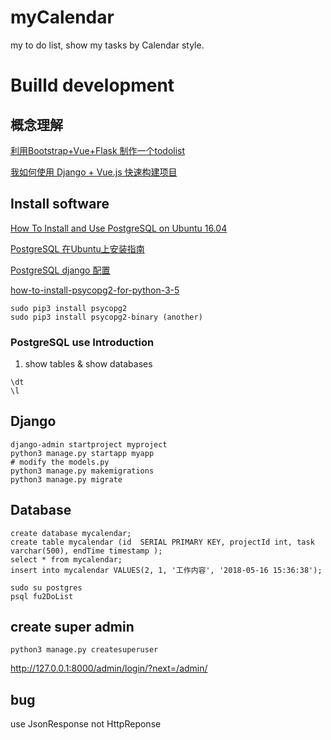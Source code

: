 # myCalendar
my to do list, show  my tasks by Calendar style.



# Builld development
## 概念理解
[利用Bootstrap+Vue+Flask 制作一个todolist](https://www.jianshu.com/p/7d8a12674ef0)

[我如何使用 Django + Vue.js 快速构建项目](https://zhuanlan.zhihu.com/p/25080236)

## Install software
[How To Install and Use PostgreSQL on Ubuntu 16.04](https://www.digitalocean.com/community/tutorials/how-to-install-and-use-postgresql-on-ubuntu-16-04)

[PostgreSQL 在Ubuntu上安装指南](http://www.cnblogs.com/bluesfeng/archive/2010/09/01/1815417.html)

[PostgreSQL django 配置](https://realpython.com/deploying-a-django-app-and-postgresql-to-aws-elastic-beanstalk/)

[how-to-install-psycopg2-for-python-3-5](https://stackoverflow.com/questions/28611808/how-to-install-psycopg2-for-python-3-5)
```
sudo pip3 install psycopg2
sudo pip3 install psycopg2-binary (another)
```

### PostgreSQL use Introduction
1. show tables & show databases
```
\dt
\l
```

## Django
```
django-admin startproject myproject
python3 manage.py startapp myapp
# modify the models.py
python3 manage.py makemigrations
python3 manage.py migrate
```


## Database
```
create database mycalendar;
create table mycalendar (id  SERIAL PRIMARY KEY, projectId int, task varchar(500), endTime timestamp );
select * from mycalendar;
insert into mycalendar VALUES(2, 1, '工作内容', '2018-05-16 15:36:38');
```

```
sudo su postgres
psql fu2DoList
```

## create super admin
```
python3 manage.py createsuperuser
```

http://127.0.0.1:8000/admin/login/?next=/admin/


## bug
use JsonResponse not HttpReponse
